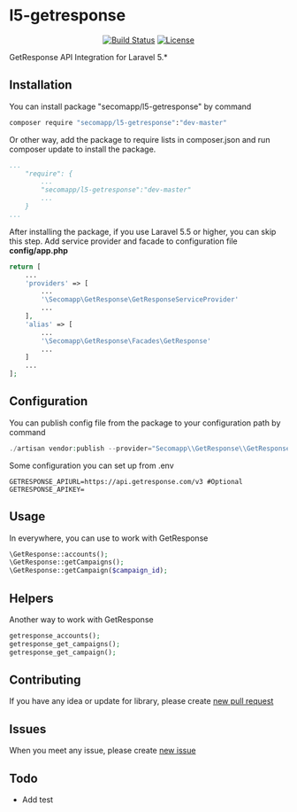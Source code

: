 # l5-getresponse
<p align="center">
<a href="https://travis-ci.org/roanvanbao/l5-getresponse"><img src="https://travis-ci.org/roanvanbao/l5-getresponse" alt="Build Status"></a>
<a href="https://packagist.org/packages/secomapp/l5-getresponse"><img src="https://poser.pugx.org/secomapp/l5-getresponse/license.svg" alt="License"></a>
</p>

GetResponse API Integration for Laravel 5.*

## Installation

You can install package "secomapp/l5-getresponse" by command

```bash
composer require "secomapp/l5-getresponse":"dev-master"
```

Or other way, add the package to require lists in composer.json and run composer update to install the package.

```yaml
...
    "require": {
        ...
        "secomapp/l5-getresponse":"dev-master"
        ...
    }
...
```

After installing the package, if you use Laravel 5.5 or higher, you can skip this step.
Add service provider and facade to configuration file **config/app.php**

```php
return [
    ...
    'providers' => [
        ...
        '\Secomapp\GetResponse\GetResponseServiceProvider'
        ...
    ],
    'alias' => [
        ...
        '\Secomapp\GetResponse\Facades\GetResponse'
        ...
    ]
    ...
];
```

## Configuration

You can publish config file from the package to your configuration path by command

```php
./artisan vendor:publish --provider="Secomapp\\GetResponse\\GetResponseServiceProvider"
```

Some configuration you can set up from .env
```dotenv
GETRESPONSE_APIURL=https://api.getresponse.com/v3 #Optional
GETRESPONSE_APIKEY=
```

## Usage

In everywhere, you can use to work with GetResponse
```php
\GetResponse::accounts();
\GetResponse::getCampaigns();
\GetResponse::getCampaign($campaign_id);
```

## Helpers

Another way to work with GetResponse

```php
getresponse_accounts();
getresponse_get_campaigns();
getresponse_get_campaign();
```

## Contributing

If you have any idea or update for library, please create [new pull request](https://github.com/roanvanbao/l5-getresponse/pulls)

## Issues

When you meet any issue, please create [new issue](https://github.com/roanvanbao/l5-getresponse/issues)

## Todo

* Add test